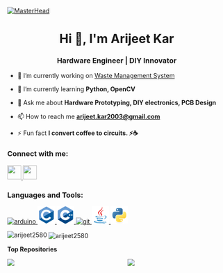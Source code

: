[![MasterHead](https://previews.123rf.com/images/karpenkoilia/karpenkoilia1806/karpenkoilia180600011/102988806-vector-line-web-concept-for-programming-linear-web-banner-for-coding-.jpg)]()

<h1 align="center">Hi 👋, I'm Arijeet Kar</h1>
<h3 align="center">Hardware Engineer | DIY Innovator</h3>

- 🔭 I’m currently working on [Waste Management System](https://github.com/Arijeet2580/Waste_Management_System)

- 🌱 I’m currently learning **Python, OpenCV**

- 💬 Ask me about **Hardware Prototyping, DIY electronics, PCB Design**

- 📫 How to reach me **arijeet.kar2003@gmail.com**

- ⚡ Fun fact **I convert coffee to circuits. ⚡️☕️**

<h3 align="left">Connect with me:</h3>
<p align="left"> <a href="https://www.github.com/Arijeet2580" target="_blank" rel="noreferrer"> <picture> <source media="(prefers-color-scheme: dark)" srcset="https://raw.githubusercontent.com/danielcranney/readme-generator/main/public/icons/socials/github-dark.svg" /> <source media="(prefers-color-scheme: light)" srcset="https://raw.githubusercontent.com/danielcranney/readme-generator/main/public/icons/socials/github.svg" /> <img src="https://raw.githubusercontent.com/danielcranney/readme-generator/main/public/icons/socials/github.svg" width="32" height="32" /> </picture> </a> <a href="https://www.linkedin.com/in/arijeet-kar/" target="_blank" rel="noreferrer"> <picture> <source media="(prefers-color-scheme: dark)" srcset="https://raw.githubusercontent.com/danielcranney/readme-generator/main/public/icons/socials/linkedin-dark.svg" /> <source media="(prefers-color-scheme: light)" srcset="https://raw.githubusercontent.com/danielcranney/readme-generator/main/public/icons/socials/linkedin.svg" /> <img src="https://raw.githubusercontent.com/danielcranney/readme-generator/main/public/icons/socials/linkedin.svg" width="32" height="32" /> </picture> </a></p>

<h3 align="left">Languages and Tools:</h3>
<p align="left"> <a href="https://www.arduino.cc/" target="_blank" rel="noreferrer"> <img src="https://cdn.worldvectorlogo.com/logos/arduino-1.svg" alt="arduino" width="40" height="40"/> </a> <a href="https://www.cprogramming.com/" target="_blank" rel="noreferrer"> <img src="https://raw.githubusercontent.com/devicons/devicon/master/icons/c/c-original.svg" alt="c" width="40" height="40"/> </a> <a href="https://www.w3schools.com/cpp/" target="_blank" rel="noreferrer"> <img src="https://raw.githubusercontent.com/devicons/devicon/master/icons/cplusplus/cplusplus-original.svg" alt="cplusplus" width="40" height="40"/> </a> <a href="https://git-scm.com/" target="_blank" rel="noreferrer"> <img src="https://www.vectorlogo.zone/logos/git-scm/git-scm-icon.svg" alt="git" width="40" height="40"/> </a> <a href="https://www.java.com" target="_blank" rel="noreferrer"> <img src="https://raw.githubusercontent.com/devicons/devicon/master/icons/java/java-original.svg" alt="java" width="40" height="40"/> </a> <a href="https://www.python.org" target="_blank" rel="noreferrer"> <img src="https://raw.githubusercontent.com/devicons/devicon/master/icons/python/python-original.svg" alt="python" width="40" height="40"/> </a> </p>

<p><img align="left" src="https://github-readme-stats.vercel.app/api/top-langs?username=arijeet2580&show_icons=true&locale=en&layout=compact" alt="arijeet2580" /></p>

<p>&nbsp;<img align="center" src="https://github-readme-stats.vercel.app/api?username=arijeet2580&show_icons=true&locale=en" alt="arijeet2580" /></p>

<b>Top Repositories</b>

<div width="100%" align="center"><a href="https://github.com/Arijeet2580/Waste_Management_System" align="left"><img align="left" width="45%" src="https://github-readme-stats.vercel.app/api/pin/?username=Arijeet2580&repo=Waste_Management_System&title_color=0891b2&text_color=ffffff&icon_color=0891b2&bg_color=1c1917&hide_border=true&locale=en" /></a><a href="https://github.com/Arijeet2580/Arduino-Projects" align="right"><img align="right" width="45%" src="https://github-readme-stats.vercel.app/api/pin/?username=Arijeet2580&repo=Arduino-Projects&title_color=0891b2&text_color=ffffff&icon_color=0891b2&bg_color=1c1917&hide_border=true&locale=en" /></a></div><br /><br /><br /><br /><br /><br /><br />




